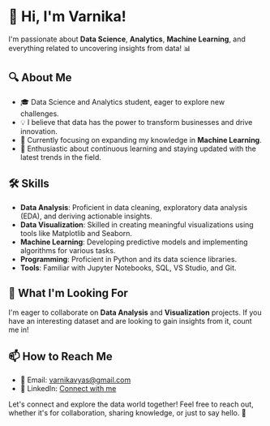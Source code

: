 # 👋 Hi, I'm Varnika!

I'm passionate about **Data Science**, **Analytics**, **Machine Learning**, and everything related to uncovering insights from data! 📊

## 🔍 About Me

- 🎓 Data Science and Analytics student, eager to explore new challenges.
- 💡 I believe that data has the power to transform businesses and drive innovation.
- 🧠 Currently focusing on expanding my knowledge in **Machine Learning**.
- 🌟 Enthusiastic about continuous learning and staying updated with the latest trends in the field.

## 🛠️ Skills

- **Data Analysis**: Proficient in data cleaning, exploratory data analysis (EDA), and deriving actionable insights.
- **Data Visualization**: Skilled in creating meaningful visualizations using tools like Matplotlib and Seaborn.
- **Machine Learning**: Developing predictive models and implementing algorithms for various tasks.
- **Programming**: Proficient in Python and its data science libraries.
- **Tools**: Familiar with Jupyter Notebooks, SQL, VS Studio, and Git.

## 💼 What I'm Looking For

I'm eager to collaborate on **Data Analysis** and **Visualization** projects. If you have an interesting dataset and are looking to gain insights from it, count me in!

## 📫 How to Reach Me

- 📧 Email: varnikavyas@gmail.com
- 💼 LinkedIn: [Connect with me](https://www.linkedin.com/in/varnikavyas/)


Let's connect and explore the data world together! Feel free to reach out, whether it's for collaboration, sharing knowledge, or just to say hello. 🚀
